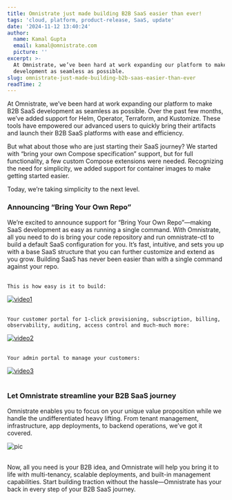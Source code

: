 ```yaml
---
title: Omnistrate just made building B2B SaaS easier than ever!
tags: 'cloud, platform, product-release, SaaS, update'
date: '2024-11-12 13:40:24'
author:
  name: Kamal Gupta
  email: kamal@omnistrate.com
  picture: ''
excerpt: >-
  At Omnistrate, we’ve been hard at work expanding our platform to make B2B SaaS
  development as seamless as possible.
slug: omnistrate-just-made-building-b2b-saas-easier-than-ever
readTime: 2
---
```


At Omnistrate, we’ve been hard at work expanding our platform to make B2B SaaS development as seamless as possible. Over the past few months, we’ve added support for Helm, Operator, Terraform, and Kustomize. These tools have empowered our advanced users to quickly bring their artifacts and launch their B2B SaaS platforms with ease and efficiency.

But what about those who are just starting their SaaS journey? We started with “bring your own Compose specification” support, but for full functionality, a few custom Compose extensions were needed. Recognizing the need for simplicity, we added support for container images to make getting started easier.

Today, we’re taking simplicity to the next level.


### Announcing “Bring Your Own Repo”


We’re excited to announce support for “Bring Your Own Repo”—making SaaS development as easy as running a single command. With Omnistrate, all you need to do is bring your code repository and run omnistrate-ctl to build a default SaaS configuration for you. It’s fast, intuitive, and sets you up with a base SaaS structure that you can further customize and extend as you grow. Building SaaS has never been easier than with a single command against your repo.
<br/>
<br/>

    This is how easy is it to build:
[![video1][2]][5]
<br/>
<br/>

    Your customer portal for 1-click provisioning, subscription, billing, observability, auditing, access control and much-much more: 
[![video2][3]][6]
<br/>
<br/>

    Your admin portal to manage your customers:
[![video3][4]][7]
<br/>
<br/>


### Let Omnistrate streamline your B2B SaaS journey


Omnistrate enables you to focus on your unique value proposition while we handle the undifferentiated heavy lifting. From tenant management, infrastructure, app deployments, to backend operations, we’ve got it covered. 
<br/>

![pic][1]

<br/>
Now, all you need is your B2B idea, and Omnistrate will help you bring it to life with multi-tenancy, scalable deployments, and built-in management capabilities. Start building traction without the hassle—Omnistrate has your back in every step of your B2B SaaS journey.

  [1]: https://drive.google.com/thumbnail?id=1KNprWEfHCKe7TnFqhuY2phIbhxyPAaxs&sz=w720
  [2]: http://i3.ytimg.com/vi/VQjpG-x8S4w/hqdefault.jpg
  [3]: http://i3.ytimg.com/vi/OutFqjYV0xY/hqdefault.jpg
  [4]: http://i3.ytimg.com/vi/Jh63M2jDW2U/hqdefault.jpg
  [5]: https://www.youtube.com/watch?v=VQjpG-x8S4w
  [6]: https://www.youtube.com/watch?v=OutFqjYV0xY
  [7]: https://www.youtube.com/watch?v=Jh63M2jDW2U


